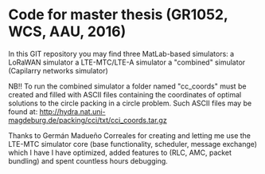 # Code for master thesis (GR1052, WCS, AAU, 2016)
In this GIT repository you may find three MatLab-based simulators:
a LoRaWAN simulator
a LTE-MTC/LTE-A simulator
a "combined" simulator (Capilarry networks simulator)

NB!! To run the combined simulator a folder named "cc_coords" must be created and filled with ASCII files containing the coordinates of optimal solutions to the circle packing in a circle problem. Such ASCII files may be found at: 
http://hydra.nat.uni-magdeburg.de/packing/cci/txt/cci_coords.tar.gz

Thanks to Germán Madueño Correales for creating and letting me use the LTE-MTC simulator core (base functionality, scheduler, message exchange) which I have I have optimized, added features to (RLC, AMC, packet bundling) and spent countless hours debugging.

